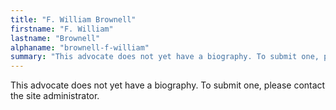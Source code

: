 ```yaml
---
title: "F. William Brownell"
firstname: "F. William"
lastname: "Brownell"
alphaname: "brownell-f-william"
summary: "This advocate does not yet have a biography. To submit one, please contact the site administrator."
---
```

This advocate does not yet have a biography. To submit one, please contact the site administrator.

